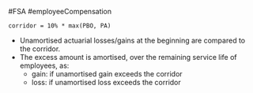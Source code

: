 #FSA #employeeCompensation 

`corridor = 10% * max(PBO, PA)`

- Unamortised actuarial losses/gains at the beginning are compared to the corridor. 
- The excess amount is amortised, over the remaining service life of employees, as: 
	- gain: if unamortised gain exceeds the corridor
	- loss: if unamortised loss exceeds the corridor